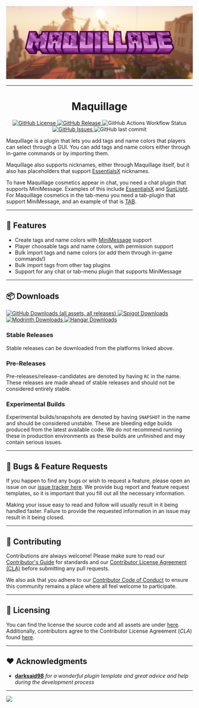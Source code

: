 <img style="text-align:center;" src="assets/maquillage banner.png" alt="project banner">

---

<h1 style="text-align:center;">Maquillage</h1>

<p style="text-align:center;">
    <a href="https://github.com/milkdrinkers/Maquillage/blob/main/LICENSE">
        <img alt="GitHub License" src="https://img.shields.io/github/license/milkdrinkers/Maquillage?style=for-the-badge&color=blue&labelColor=141417">
    </a>
    <a href="https://github.com/milkdrinkers/Maquillage/releases">
        <img alt="GitHub Release" src="https://img.shields.io/github/v/release/milkdrinkers/Maquillage?include_prereleases&sort=semver&style=for-the-badge&label=LATEST%20VERSION&labelColor=141417">
    </a>
    <img alt="GitHub Actions Workflow Status" src="https://img.shields.io/github/actions/workflow/status/milkdrinkers/Maquillage/ci.yml?style=for-the-badge&labelColor=141417">
    <a href="https://github.com/milkdrinkers/Maquillage/issues">
        <img alt="GitHub Issues" src="https://img.shields.io/github/issues/milkdrinkers/Maquillage?style=for-the-badge&labelColor=141417">
    </a>
    <img alt="GitHub last commit" src="https://img.shields.io/github/last-commit/milkdrinkers/Maquillage?style=for-the-badge&labelColor=141417">
</p>

Maquillage is a plugin that lets you add tags and name colors that players can select through a GUI. You can add tags and name colors either through in-game commands or by importing them.

Maquillage also supports nicknames, either through Maquillage itself, but it also has placeholders that support [EssentialsX](https://essentialsx.net/) nicknames.

To have Maquillage cosmetics appear in chat, you need a chat plugin that supports MiniMessage. Examples of this include [EssentialsX](https://essentialsx.net/) and [SunLight](https://www.spigotmc.org/resources/sunlight-%E2%AD%90-best-z-essentials-cmi-alternative.67733/). For Maquillage cosmetics in the tab-menu you need a tab-plugin that support MiniMessage, and an example of that is [TAB](https://www.spigotmc.org/resources/tab-1-5-1-21-1.57806/).

---

## 🌟 Features

* Create tags and name colors with [MiniMessage](https://docs.advntr.dev/minimessage/index.html) support
* Player choosable tags and name colors, with permission support
* Bulk import tags and name colors (or add them through in-game commands!)
* Bulk import tags from other tag plugins
* Support for any chat or tab-menu plugin that supports MiniMessage

---

## 📦 Downloads

<a href="https://github.com/milkdrinkers/Maquillage/releases/latest">
    <img alt="GitHub Downloads (all assets, all releases)" src="https://img.shields.io/github/downloads/milkdrinkers/Maquillage/total?style=for-the-badge&logo=github&logoColor=white&labelColor=141417">
</a>
<a href="https://www.spigotmc.org/resources/maquillage.124613/">
    <img alt="Spigot Downloads" src="https://img.shields.io/spiget/downloads/124613?style=for-the-badge&logo=spigotmc&logoColor=white&label=SPIGOT&labelColor=141417">
</a>
<a href="https://modrinth.com/plugin/maquillage/">
    <img alt="Modrinth Downloads" src="https://img.shields.io/modrinth/dt/Maquillage?style=for-the-badge&logo=modrinth&logoColor=white&label=MODRINTH&labelColor=141417">
</a>
<a href="https://hangar.papermc.io/rooooose-b/Maquillage">
    <img alt="Hangar Downloads" src="https://img.shields.io/hangar/dt/Maquillage?style=for-the-badge&label=HANGAR&labelColor=141417">
</a>

### Stable Releases

Stable releases can be downloaded from the platforms linked above.

### Pre-Releases

Pre-releases/release-candidates are denoted by having `RC` in the name. These releases are made ahead of stable releases and should not be considered entirely stable.

### Experimental Builds

Experimental builds/snapshots are denoted by having `SNAPSHOT` in the name and should be considered unstable. These are bleeding edge builds produced from the latest available code. We do not recommend running these in production environments as these builds are unfinished and may contain serious issues.

---

## 🤝 Bugs & Feature Requests

If you happen to find any bugs or wish to request a feature, please open an issue on our [issue tracker here](https://github.com/Alathra/Maquillage/issues). We provide bug report and feature request templates, so it is important that you fill out all the necessary information.

Making your issue easy to read and follow will usually result in it being handled faster. Failure to provide the requested information in an issue may result in it being closed.

---

## 🔧 Contributing

Contributions are always welcome! Please make sure to read our [Contributor's Guide](CONTRIBUTING.md) for standards and our [Contributor License Agreement (CLA)](CONTRIBUTOR_LICENSE_AGREEMENT.md) before submitting any pull requests.

We also ask that you adhere to our [Contributor Code of Conduct](CODE_OF_CONDUCT.md) to ensure this community remains a place where all feel welcome to participate.

---

## 📝 Licensing

You can find the license the source code and all assets are under [here](../LICENSE). Additionally, contributors agree to the Contributor License Agreement \(*CLA*\) found [here](CONTRIBUTOR_LICENSE_AGREEMENT.md).

---

## ❤️ Acknowledgments

- **[darksaid98](https://github.com/darksaid98)** _for a wonderful plugin template and great advice and help during the development process_

---
<img src="https://bstats.org/signatures/bukkit/maquillage.svg"/>
